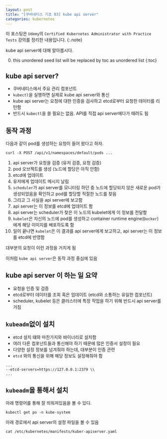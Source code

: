 ```yaml
---
layout: post
title: "[쿠버네티스 기초 03] kube api server"
categories: kubernetes
---
```


이 포스팅은 `Udemy`의 `Certified Kubernetes Administrator with Practice Tests` 강의를 정리한 내용입니다.
{:.note}

kube api server에 대해 알아봅시다.

0. this unordered seed list will be replaced by toc as unordered list
{:toc}

## kube api server?

- 쿠버네티스에서 주요 관리 컴포넌트
- `kubectl`을 실행하면 실제로 kube api server와 통신
- kube api server는 요청에 대한 인증을 검사하고 etcd로부터 요청한 데이터를 리턴함
- 반드시 `kubectl`을 쓸 필요는 없음. API를 직접 api server에다가 때려도 됨

## 동작 과정

다음과 같이 pod를 생성하는 요청이 들어 왔다고 하자.

```
curl -X POST /api/v1/namespaces/default/pods ...
```

1. api server가 요청을 검증 (유저 검증, 요청 검증)
2. pod 오브젝트를 생성 (노드에 할당은 아직 안함)
3. etcd에 업데이트
4. 유저에게 업데이트 메시지 날림
5. `scheduler`가 api server를 모니터링 하던 중 노드에 할당되지 않은 새로운 pod가 생성되었음을 확인하고 pod를 할당할 적절한 노드를 찾음
6. 그리고 그 사실을 api server에 보고함
7. api server는 이 정보를 etcd에 업데이트 함
8. api server는 scheduler가 찾은 이 노드의 kubelet에게 이 정보를 전달함
9. `kubelet`은 자신의 노드에 pod를 생성하고 container runtime engine(`Docker`)에게 해당 이미지를 배포하도록 함
10. 일이 끝나면 `kubelet`은 이 결과를 api server에게 보고하고, api server는 이 정보를 etcd에 반영함

대부분의 요청이 이런 과정을 거치게 됨

이처럼 `kube api server`은 동작 과정 중심에 있음

## kube api server 이 하는 일 요약

- 요청을 인증 및 검증
- etcd로부터 데이터를 조회 혹은 업데이트 (etcd와 소통하는 유일한 컴포넌트)
- scheduler, kubelet 등은 클러스터에 특정 작업을 하기 위해 반드시 api server를 거침

## `kubeadm`없이 설치

- etcd 설치 떄와 마찬가지와 바이너리로 설치함
- 여러 다른 컴포넌트들과 통신해야 하기 때문에 많은 인증서 설정이 필요
- 다양한 설정 정보를 넘겨줘야 하는데, 대부분이 인증 관련
- `etcd` 와의 통신을 위해 해당 정보도 설정해줘야 함

```
...
--etcd-servers=https://127.0.0.1:2379 \\
...
```

## `kubeadm`을 통해서 설치

아래 명령어를 통해 잘 띄워져있음을 볼 수 있다.

```
kubectl get po -n kube-system
```

아래 경로에서 api server의 설정 파일을 볼 수 있음

```
cat /etc/kubernetes/manifests/kuber-apiserver.yaml
```
